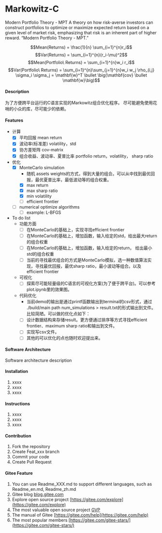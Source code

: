 # Markowitz-C

Modern Portfolio Theory - MPT A theory on how risk-averse investors can construct portfolios to optimize or maximize expected return based on a given level of market risk, emphasizing that risk is an inherent part of higher reward. “Modern Portfolio Theory - MPT.” 


  $$Mean(Returns) = \frac{1}{n} \sum_{i=1}^{n}r_i$$
  $$Var(Returns) = \sum_{i=1}^{n}(r_i-\mu)^2$$
  $$Mean(Portfolio\ Returns) = \sum_{i=1}^{n}w_i r_i$$
  $$Var(Portfolio\ Returns) = \sum_{i=1}^{n}\sum_{j=1}^{n}w_i w_j \rho_{i,j} \sigma_i \sigma_j = \mathbf{w}^T \bullet \big(\mathbf{cov} \bullet \mathbf{w}\big)$$

#### Description
为了方便跨平台运行的C语言实现的Markowitz组合优化程序。
尽可能避免使用花哨的小众的库，尽可能少的依赖。

#### Features
- 计算
    - [x] 平均回报 mean return
    - [x] 波动率(标准差) volatility，std
    - [x] 协方差矩阵 cov-matrix
    - [x] 组合收益、波动率、夏普比率 portfolio return，volatility， sharp ratio
- 优化
    - [x] MonteCarlo simulation
        - 随机 assets weights的方式，得到大量的组合。可以从中找到最优回报，最优夏普比率，最低波动等的组合权重。
        - [x] max return
        - [x] max sharp ratio
        - [x] min volatility
        - [ ] efficient frontier
    - [ ] numerical optimize algorithms
        - [ ] example: L-BFGS
- To do list
    - 功能方面
        - [ ] 在MonteCarlo的基础上，实现寻找efficient frontier
        - [ ] 在MonteCarlo的基础上，增加函数，输入给定的std，给出最大return的组合权重
        - [ ] 在MonteCarlo的基础上，增加函数，输入给定的return， 给出最小std的组合权重
        - [ ] 当前的寻找最优组合的方式是MonteCarlo模拟，选一种数值算法实现，寻找最优回报，最优sharp ratio，最小波动等组合。以及efficient frontier
    - 可视化
        - [ ] 探索尽可能轻量级的C语言的可视化方案(为了便于跨平台)。可以参考plot.ipynb里的效果图。
    - 代码优化
        - 当前demo的输出是通过printf函数输出到terminal的csv形式，通过 ./build/main path num_simulations > result.txt的形式输出到文件。比较简陋。可以做的优化点如下：
        - [ ] 设计数据结构来存储result。更方便通过排序等方式寻找efficient frontier、maximum sharp ratio和输出到文件。
        - [ ] 实现写csv文件。
        - [ ] 其他的可以优化的点也随时欢迎提出来。

#### Software Architecture
Software architecture description

#### Installation

1.  xxxx
2.  xxxx
3.  xxxx

#### Instructions

1.  xxxx
2.  xxxx
3.  xxxx

#### Contribution

1.  Fork the repository
2.  Create Feat_xxx branch
3.  Commit your code
4.  Create Pull Request


#### Gitee Feature

1.  You can use Readme\_XXX.md to support different languages, such as Readme\_en.md, Readme\_zh.md
2.  Gitee blog [blog.gitee.com](https://blog.gitee.com)
3.  Explore open source project [https://gitee.com/explore](https://gitee.com/explore)
4.  The most valuable open source project [GVP](https://gitee.com/gvp)
5.  The manual of Gitee [https://gitee.com/help](https://gitee.com/help)
6.  The most popular members  [https://gitee.com/gitee-stars/](https://gitee.com/gitee-stars/)
